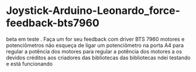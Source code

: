 # Joystick-Arduino-Leonardo_force-feedback-bts7960
beta em teste . Faça um for seu feedback com driver BTS 7960 motores  e potenciômetros não esqueça de ligar um potenciômetro na porta A4 para regular a potência dos motores para regular a potência dos motores a   os devidos créditos aos criadores das  bibliotecas das bibliotecas ndei testando e está funcionando
